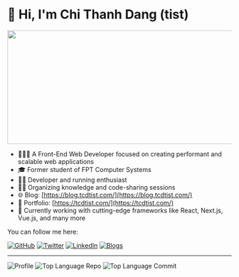 # 👋 Hi, I'm Chi Thanh Dang (tist)

<img align="center" width="512" height="256" src="https://tcdtist.com/assets/images/about.svg">

<br/>

- 👨🏻‍💻 A Front-End Web Developer focused on creating performant and scalable web applications
- 🎓 Former student of FPT Computer Systems
- 🏃‍♂️ Developer and running enthusiast
- 🧑‍💻 Organizing knowledge and code-sharing sessions
- 🌐 Blog: [https://blog.tcdtist.com/](https://blog.tcdtist.com/)
- 💼 Portfolio: [https://tcdtist.com/](https://tcdtist.com/)
- 📍 Currently working with cutting-edge frameworks like React, Next.js, Vue.js, and many more

You can follow me here:

[![GitHub](https://img.shields.io/badge/dynamic/json?url=https%3A%2F%2Fapi.swo.moe%2Fstats%2Fgithub%2Ftcdtist&query=count&color=181717&label=GitHub&labelColor=282c34&logo=github&suffix=+follows&cacheSeconds=3600)](https://404.li/github)
[![Twitter](https://img.shields.io/badge/Twitter-@tcdtist-1DA1F2?style=flat-square&logo=twitter&logoColor=white)](https://twitter.com/tcdtist)
[![LinkedIn](https://img.shields.io/badge/LinkedIn-tcdtist-blue?style=flat-square&logo=linkedin&logoColor=white)](https://linkedin.com/in/tcdtist)
[![Blogs](https://komarev.com/ghpvc/?username=tcdtist&color=blue&style=flat-square&label=Blog)](https://blog.tcdtist.com/)

---

![Profile](http://github-profile-summary-cards.vercel.app/api/cards/profile-details?username=tcdtist&theme=solarized)
![Top Language Repo](http://github-profile-summary-cards.vercel.app/api/cards/repos-per-language?username=tcdtist&theme=solarized)
![Top Language Commit](http://github-profile-summary-cards.vercel.app/api/cards/most-commit-language?username=tcdtist&theme=solarized)
